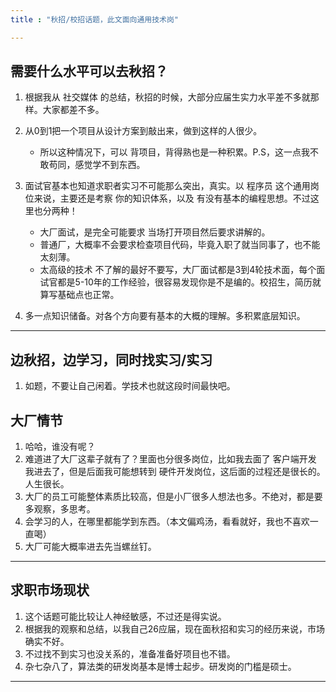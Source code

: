 ```yaml
---
title : "秋招/校招话题，此文面向通用技术岗"

---
```


## 需要什么水平可以去秋招？

1. 根据我从 社交媒体 的总结，秋招的时候，大部分应届生实力水平差不多就那样。大家都差不多。
2. 从0到1把一个项目从设计方案到敲出来，做到这样的人很少。
    - 所以这种情况下，可以 背项目，背得熟也是一种积累。P.S，这一点我不敢苟同，感觉学不到东西。
3. 面试官基本也知道求职者实习不可能那么突出，真实。以 程序员 这个通用岗位来说，主要还是考察 你的知识体系，以及 有没有基本的编程思想。不过这里也分两种！
    - 大厂面试，是完全可能要求 当场打开项目然后要求讲解的。
    - 普通厂，大概率不会要求检查项目代码，毕竟入职了就当同事了，也不能太刻薄。
    - 太高级的技术 不了解的最好不要写，大厂面试都是3到4轮技术面，每个面试官都是5-10年的工作经验，很容易发现你是不是编的。校招生，简历就算写基础点也正常。

4. 多一点知识储备。对各个方向要有基本的大概的理解。多积累底层知识。

---

## 边秋招，边学习，同时找实习/实习

1. 如题，不要让自己闲着。学技术也就这段时间最快吧。


## 大厂情节

1. 哈哈，谁没有呢？
2. 难道进了大厂这辈子就有了？里面也分很多岗位，比如我去面了 客户端开发 我进去了，但是后面我可能想转到 硬件开发岗位，这后面的过程还是很长的。人生很长。
3. 大厂的员工可能整体素质比较高，但是小厂很多人想法也多。不绝对，都是要多观察，多思考。
4. 会学习的人，在哪里都能学到东西。（本文偏鸡汤，看看就好，我也不喜欢一直喝）
5. 大厂可能大概率进去先当螺丝钉。

---

## 求职市场现状

1. 这个话题可能比较让人神经敏感，不过还是得实说。
2. 根据我的观察和总结，以我自己26应届，现在面秋招和实习的经历来说，市场确实不好。
3. 不过找不到实习也没关系的，准备准备好项目也不错。
4. 杂七杂八了，算法类的研发岗基本是博士起步。研发岗的门槛是硕士。


---
